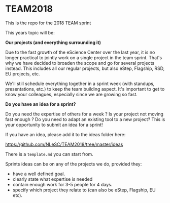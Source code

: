 # TEAM2018
This is the repo for the 2018 TEAM sprint

This years topic will be: 

__Our projects (and everything surrounding it)__

Due to the fast growth of the eScience Center over the last year, it is no longer practical to jointly work on a single project in the team sprint. That's why we have decided to broaden the scope and go for several projects instead. This includes all our regular projects, but also eStep, Flagship, RSD, EU projects, etc.  

We'll still schedule everything together in a sprint week (with standups, presentations, etc.) to keep the team building aspect. It's important to get to know your colleagues, especially since we are growing so fast. 

__Do you have an idea for a sprint?__

Do you need the expertise of others for a week ? Is your project not moving fast enough ? Do you need to adapt an existing tool to a new project? This is your opportunity to submit an idea for a sprint! 

If you have an idea, please add it to the ideas folder here:

https://github.com/NLeSC/TEAM2018/tree/master/ideas

There is a `template.md` you can start from. 

Sprints ideas can be on any of the projects we do, provided they: 

   - have a well defined goal. 
   - clearly state what expertise is needed
   - contain enough work for 3-5 people for 4 days.
   - specify which project they relate to (can also be eStep, Flagship, EU etc).

